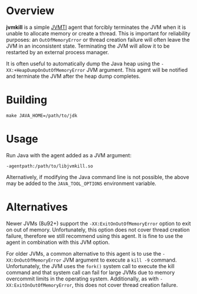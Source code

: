 # Overview

**jvmkill** is a simple [JVMTI][] agent that forcibly terminates the JVM
when it is unable to allocate memory or create a thread. This is important
for reliability purposes: an `OutOfMemoryError` or thread creation failure
will often leave the JVM in an inconsistent state. Terminating the JVM will
allow it to be restarted by an external process manager.

[JVMTI]: http://docs.oracle.com/javase/8/docs/technotes/guides/jvmti/

It is often useful to automatically dump the Java heap using the
`-XX:+HeapDumpOnOutOfMemoryError` JVM argument. This agent will be
notified and terminate the JVM after the heap dump completes.

# Building

    make JAVA_HOME=/path/to/jdk

# Usage

Run Java with the agent added as a JVM argument:

    -agentpath:/path/to/libjvmkill.so

Alternatively, if modifying the Java command line is not possible, the
above may be added to the `JAVA_TOOL_OPTIONS` environment variable.

# Alternatives

Newer JVMs (8u92+) support the `-XX:ExitOnOutOfMemoryError` option to
exit on out of memory. Unfortunately, this option does not cover thread
creation failure, therefore we still recommend using this agent. It is
fine to use the agent in combination with this JVM option.

For older JVMs, a common alternative to this agent is to use the
`-XX:OnOutOfMemoryError` JVM argument to execute a `kill -9` command.
Unfortunately, the JVM uses the `fork()` system call to execute the kill
command and that system call can fail for large JVMs due to memory
overcommit limits in the operating system. Additionally, as with
`-XX:ExitOnOutOfMemoryError`, this does not cover thread creation failure.
